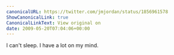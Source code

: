 ```yaml
---
canonicalURL: https://twitter.com/jmjordan/status/1856961578
ShowCanonicalLink: true
CanonicalLinkText: View original on
date: 2009-05-20T07:04:06+00:00
---
```

I can't sleep. I have a lot on my mind.
